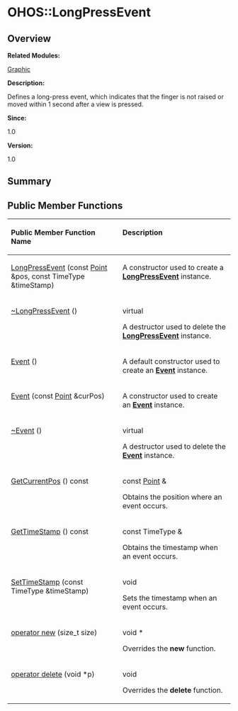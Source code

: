 # OHOS::LongPressEvent<a name="EN-US_TOPIC_0000001055358138"></a>

## **Overview**<a name="section663589123093535"></a>

**Related Modules:**

[Graphic](graphic.md)

**Description:**

Defines a long-press event, which indicates that the finger is not raised or moved within 1 second after a view is pressed. 

**Since:**

1.0

**Version:**

1.0

## **Summary**<a name="section5718791093535"></a>

## Public Member Functions<a name="pub-methods"></a>

<a name="table401899786093535"></a>
<table><thead align="left"><tr id="row310678681093535"><th class="cellrowborder" valign="top" width="50%" id="mcps1.1.3.1.1"><p id="p1253805934093535"><a name="p1253805934093535"></a><a name="p1253805934093535"></a>Public Member Function Name</p>
</th>
<th class="cellrowborder" valign="top" width="50%" id="mcps1.1.3.1.2"><p id="p931080000093535"><a name="p931080000093535"></a><a name="p931080000093535"></a>Description</p>
</th>
</tr>
</thead>
<tbody><tr id="row615067569093535"><td class="cellrowborder" valign="top" width="50%" headers="mcps1.1.3.1.1 "><p id="p51602135093535"><a name="p51602135093535"></a><a name="p51602135093535"></a><a href="graphic.md#ga0ccf400cdc4f55e28ef4680a4a3c5632">LongPressEvent</a> (const <a href="ohos-point.md">Point</a> &amp;pos, const TimeType &amp;timeStamp)</p>
</td>
<td class="cellrowborder" valign="top" width="50%" headers="mcps1.1.3.1.2 "><p id="p745318867093535"><a name="p745318867093535"></a><a name="p745318867093535"></a> </p>
<p id="p1914753275093535"><a name="p1914753275093535"></a><a name="p1914753275093535"></a>A constructor used to create a <strong id="b858942184093535"><a name="b858942184093535"></a><a name="b858942184093535"></a><a href="ohos-longpressevent.md">LongPressEvent</a></strong> instance. </p>
</td>
</tr>
<tr id="row560979286093535"><td class="cellrowborder" valign="top" width="50%" headers="mcps1.1.3.1.1 "><p id="p1215209735093535"><a name="p1215209735093535"></a><a name="p1215209735093535"></a><a href="graphic.md#gab7cd91a47633f432b39da4f6056f72fc">~LongPressEvent</a> ()</p>
</td>
<td class="cellrowborder" valign="top" width="50%" headers="mcps1.1.3.1.2 "><p id="p740636581093535"><a name="p740636581093535"></a><a name="p740636581093535"></a>virtual </p>
<p id="p1144126513093535"><a name="p1144126513093535"></a><a name="p1144126513093535"></a>A destructor used to delete the <strong id="b2123355509093535"><a name="b2123355509093535"></a><a name="b2123355509093535"></a><a href="ohos-longpressevent.md">LongPressEvent</a></strong> instance. </p>
</td>
</tr>
<tr id="row451043952093535"><td class="cellrowborder" valign="top" width="50%" headers="mcps1.1.3.1.1 "><p id="p217426997093535"><a name="p217426997093535"></a><a name="p217426997093535"></a><a href="graphic.md#ga89cd09ced5537a3479b7901ba8abc6da">Event</a> ()</p>
</td>
<td class="cellrowborder" valign="top" width="50%" headers="mcps1.1.3.1.2 "><p id="p128694444093535"><a name="p128694444093535"></a><a name="p128694444093535"></a> </p>
<p id="p667534618093535"><a name="p667534618093535"></a><a name="p667534618093535"></a>A default constructor used to create an <strong id="b1992458714093535"><a name="b1992458714093535"></a><a name="b1992458714093535"></a><a href="ohos-event.md">Event</a></strong> instance. </p>
</td>
</tr>
<tr id="row1924685479093535"><td class="cellrowborder" valign="top" width="50%" headers="mcps1.1.3.1.1 "><p id="p1549433389093535"><a name="p1549433389093535"></a><a name="p1549433389093535"></a><a href="graphic.md#ga57a9f07c8203c6a60f3b25c4edb526a0">Event</a> (const <a href="ohos-point.md">Point</a> &amp;curPos)</p>
</td>
<td class="cellrowborder" valign="top" width="50%" headers="mcps1.1.3.1.2 "><p id="p1983152315093535"><a name="p1983152315093535"></a><a name="p1983152315093535"></a> </p>
<p id="p1362850596093535"><a name="p1362850596093535"></a><a name="p1362850596093535"></a>A constructor used to create an <strong id="b376095639093535"><a name="b376095639093535"></a><a name="b376095639093535"></a><a href="ohos-event.md">Event</a></strong> instance. </p>
</td>
</tr>
<tr id="row394845544093535"><td class="cellrowborder" valign="top" width="50%" headers="mcps1.1.3.1.1 "><p id="p1521672937093535"><a name="p1521672937093535"></a><a name="p1521672937093535"></a><a href="graphic.md#gabafa07a6393f4757f402bf9437561fa4">~Event</a> ()</p>
</td>
<td class="cellrowborder" valign="top" width="50%" headers="mcps1.1.3.1.2 "><p id="p254593883093535"><a name="p254593883093535"></a><a name="p254593883093535"></a>virtual </p>
<p id="p309254143093535"><a name="p309254143093535"></a><a name="p309254143093535"></a>A destructor used to delete the <strong id="b618171455093535"><a name="b618171455093535"></a><a name="b618171455093535"></a><a href="ohos-event.md">Event</a></strong> instance. </p>
</td>
</tr>
<tr id="row262457449093535"><td class="cellrowborder" valign="top" width="50%" headers="mcps1.1.3.1.1 "><p id="p1146449671093535"><a name="p1146449671093535"></a><a name="p1146449671093535"></a><a href="graphic.md#gaea811c661ad416d7f70912ad6fcce269">GetCurrentPos</a> () const</p>
</td>
<td class="cellrowborder" valign="top" width="50%" headers="mcps1.1.3.1.2 "><p id="p804969261093535"><a name="p804969261093535"></a><a name="p804969261093535"></a>const <a href="ohos-point.md">Point</a> &amp; </p>
<p id="p1922535802093535"><a name="p1922535802093535"></a><a name="p1922535802093535"></a>Obtains the position where an event occurs. </p>
</td>
</tr>
<tr id="row297797350093535"><td class="cellrowborder" valign="top" width="50%" headers="mcps1.1.3.1.1 "><p id="p1861195557093535"><a name="p1861195557093535"></a><a name="p1861195557093535"></a><a href="graphic.md#ga7d56c2a99ab2c98eec9ebc03f67b7777">GetTimeStamp</a> () const</p>
</td>
<td class="cellrowborder" valign="top" width="50%" headers="mcps1.1.3.1.2 "><p id="p1083323044093535"><a name="p1083323044093535"></a><a name="p1083323044093535"></a>const TimeType &amp; </p>
<p id="p1481374600093535"><a name="p1481374600093535"></a><a name="p1481374600093535"></a>Obtains the timestamp when an event occurs. </p>
</td>
</tr>
<tr id="row1782653999093535"><td class="cellrowborder" valign="top" width="50%" headers="mcps1.1.3.1.1 "><p id="p198374982093535"><a name="p198374982093535"></a><a name="p198374982093535"></a><a href="graphic.md#gabee47ba229e81c44f648cf5b3203010f">SetTimeStamp</a> (const TimeType &amp;timeStamp)</p>
</td>
<td class="cellrowborder" valign="top" width="50%" headers="mcps1.1.3.1.2 "><p id="p908346183093535"><a name="p908346183093535"></a><a name="p908346183093535"></a>void </p>
<p id="p166349930093535"><a name="p166349930093535"></a><a name="p166349930093535"></a>Sets the timestamp when an event occurs. </p>
</td>
</tr>
<tr id="row326209424093535"><td class="cellrowborder" valign="top" width="50%" headers="mcps1.1.3.1.1 "><p id="p1865111169093535"><a name="p1865111169093535"></a><a name="p1865111169093535"></a><a href="graphic.md#ga4854963aa969ee20a6cd174a70f5cd23">operator new</a> (size_t size)</p>
</td>
<td class="cellrowborder" valign="top" width="50%" headers="mcps1.1.3.1.2 "><p id="p226358466093535"><a name="p226358466093535"></a><a name="p226358466093535"></a>void * </p>
<p id="p897258693093535"><a name="p897258693093535"></a><a name="p897258693093535"></a>Overrides the <strong id="b1752774143093535"><a name="b1752774143093535"></a><a name="b1752774143093535"></a>new</strong> function. </p>
</td>
</tr>
<tr id="row1189395945093535"><td class="cellrowborder" valign="top" width="50%" headers="mcps1.1.3.1.1 "><p id="p1418985391093535"><a name="p1418985391093535"></a><a name="p1418985391093535"></a><a href="graphic.md#gadf1997a0f56ac2b220e7f0f8e8e0a6ef">operator delete</a> (void *p)</p>
</td>
<td class="cellrowborder" valign="top" width="50%" headers="mcps1.1.3.1.2 "><p id="p1748833839093535"><a name="p1748833839093535"></a><a name="p1748833839093535"></a>void </p>
<p id="p1498916704093535"><a name="p1498916704093535"></a><a name="p1498916704093535"></a>Overrides the <strong id="b521301318093535"><a name="b521301318093535"></a><a name="b521301318093535"></a>delete</strong> function. </p>
</td>
</tr>
</tbody>
</table>

